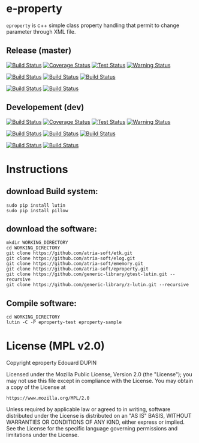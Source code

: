 e-property
==========

`eproperty` is c++ simple class property handling that permit to change parameter through XML file.

Release (master)
----------------

[![Build Status](https://travis-ci.org/atria-soft/eproperty.svg?branch=master)](https://travis-ci.org/atria-soft/eproperty)
[![Coverage Status](http://atria-soft.com/ci/coverage/atria-soft/eproperty.svg?branch=master)](http://atria-soft.com/ci/atria-soft/eproperty)
[![Test Status](http://atria-soft.com/ci/test/atria-soft/eproperty.svg?branch=master)](http://atria-soft.com/ci/atria-soft/eproperty)
[![Warning Status](http://atria-soft.com/ci/warning/atria-soft/eproperty.svg?branch=master)](http://atria-soft.com/ci/atria-soft/eproperty)

[![Build Status](http://atria-soft.com/ci/build/atria-soft/eproperty.svg?branch=master&tag=Linux)](http://atria-soft.com/ci/atria-soft/eproperty)
[![Build Status](http://atria-soft.com/ci/build/atria-soft/eproperty.svg?branch=master&tag=MacOs)](http://atria-soft.com/ci/atria-soft/eproperty)
[![Build Status](http://atria-soft.com/ci/build/atria-soft/eproperty.svg?branch=master&tag=Mingw)](http://atria-soft.com/ci/atria-soft/eproperty)

[![Build Status](http://atria-soft.com/ci/build/atria-soft/eproperty.svg?branch=master&tag=Android)](http://atria-soft.com/ci/atria-soft/eproperty)
[![Build Status](http://atria-soft.com/ci/build/atria-soft/eproperty.svg?branch=master&tag=IOs)](http://atria-soft.com/ci/atria-soft/eproperty)

Developement (dev)
------------------

[![Build Status](https://travis-ci.org/atria-soft/eproperty.svg?branch=dev)](https://travis-ci.org/atria-soft/eproperty)
[![Coverage Status](http://atria-soft.com/ci/coverage/atria-soft/eproperty.svg?branch=dev)](http://atria-soft.com/ci/atria-soft/eproperty)
[![Test Status](http://atria-soft.com/ci/test/atria-soft/eproperty.svg?branch=dev)](http://atria-soft.com/ci/atria-soft/eproperty)
[![Warning Status](http://atria-soft.com/ci/warning/atria-soft/eproperty.svg?branch=dev)](http://atria-soft.com/ci/atria-soft/eproperty)

[![Build Status](http://atria-soft.com/ci/build/atria-soft/eproperty.svg?branch=dev&tag=Linux)](http://atria-soft.com/ci/atria-soft/eproperty)
[![Build Status](http://atria-soft.com/ci/build/atria-soft/eproperty.svg?branch=dev&tag=MacOs)](http://atria-soft.com/ci/atria-soft/eproperty)
[![Build Status](http://atria-soft.com/ci/build/atria-soft/eproperty.svg?branch=dev&tag=Mingw)](http://atria-soft.com/ci/atria-soft/eproperty)

[![Build Status](http://atria-soft.com/ci/build/atria-soft/eproperty.svg?branch=dev&tag=Android)](http://atria-soft.com/ci/atria-soft/eproperty)
[![Build Status](http://atria-soft.com/ci/build/atria-soft/eproperty.svg?branch=dev&tag=IOs)](http://atria-soft.com/ci/atria-soft/eproperty)


Instructions
============

download Build system:
----------------------

	sudo pip install lutin
	sudo pip install pillow

download the software:
----------------------

	mkdir WORKING_DIRECTORY
	cd WORKING_DIRECTORY
	git clone https://github.com/atria-soft/etk.git
	git clone https://github.com/atria-soft/elog.git
	git clone https://github.com/atria-soft/ememory.git
	git clone https://github.com/atria-soft/eproperty.git
	git clone https://github.com/generic-library/gtest-lutin.git --recursive
	git clone https://github.com/generic-library/z-lutin.git --recursive

Compile software:
-----------------

	cd WORKING_DIRECTORY
	lutin -C -P eproperty-test eproperty-sample


License (MPL v2.0)
=====================
Copyright eproperty Edouard DUPIN

Licensed under the Mozilla Public License, Version 2.0 (the "License");
you may not use this file except in compliance with the License.
You may obtain a copy of the License at

    https://www.mozilla.org/MPL/2.0

Unless required by applicable law or agreed to in writing, software
distributed under the License is distributed on an "AS IS" BASIS,
WITHOUT WARRANTIES OR CONDITIONS OF ANY KIND, either express or implied.
See the License for the specific language governing permissions and
limitations under the License.

